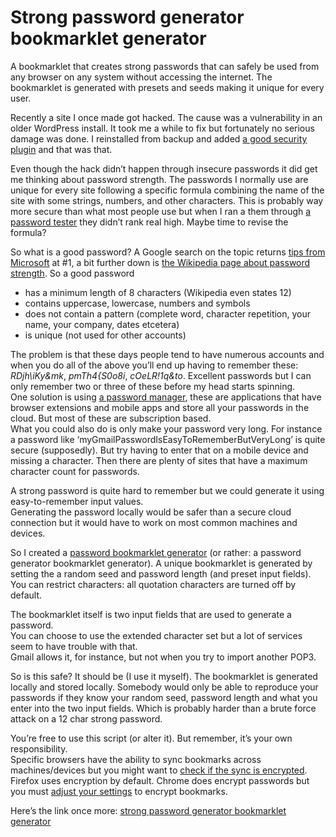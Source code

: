 <!--
  date: 2014-11-11
  modified: 2014-11-18
  slug: strong-password-generator-bookmarklet
  type: post
  categories: code, open source
  tags: bookmarklet, JavaScript, math
  description: A password generator bookmarklet safely to be used from any browser on any device. The bookmarklet is generated with seeds making it unique for every user.
-->

# Strong password generator bookmarklet generator

<p>A bookmarklet that creates strong passwords that can safely be used from any browser on any system without accessing the internet. The bookmarklet is generated with presets and seeds making it unique for every user.</p>
<p><!--more--></p>
<p>Recently a site I once made got hacked. The cause was a vulnerability in an older WordPress install. It took me a while to fix but fortunately no serious damage was done. I reinstalled from backup and added <a href="https://wordpress.org/plugins/better-wp-security/" title="iThemes Security" target="_blank">a good security plugin</a> and that was that.</p>
<p>Even though the hack didn&#8217;t happen through insecure passwords it did get me thinking about password strength. The passwords I normally use are unique for every site following a specific formula combining the name of the site with some strings, numbers, and other characters. This is probably way more secure than what most people use but when I ran a them through <a href="http://www.passwordmeter.com/" title="Password meter" target="_blank">a password tester</a> they didn&#8217;t rank real high. Maybe time to revise the formula?</p>
<p>So what is a good password? A Google search on the topic returns <a href="http://windows.microsoft.com/en-us/windows-vista/tips-for-creating-a-strong-password" target="_blank">tips from Microsoft</a> at #1, a bit further down is <a href="http://en.wikipedia.org/wiki/Password_strength#Common_guidelines" title="guidelines" target="_blank">the Wikipedia page about password strength</a>. So a good password </p>
<ul>
<li>has a minimum length of 8 characters (Wikipedia even states 12)</li>
<li>contains uppercase, lowercase, numbers and symbols</li>
<li>does not contain a pattern (complete word, character repetition, your name, your company, dates etcetera)</li>
<li>is unique (not used for other accounts)</li>
</ul>
<p>The problem is that these days people tend to have numerous accounts and when you do all of the above you&#8217;ll end up having to remember these: <em>RDjh\iKy&#038;mk</em>, <em>pmTh4{S0o8i</em>, <em>cOeLR!1q&#038;to</em>. Excellent passwords but I can only remember two or three of these before my head starts spinning.<br />
One solution is using <a href="http://lastpass.com" target="_blank">a password manager</a>, these are applications that have browser extensions and mobile apps and store all your passwords in the cloud. But most of these are subscription based.<br />
What you could also do is only make your password very long. For instance a password like &#8216;myGmailPasswordIsEasyToRememberButVeryLong&#8217; is quite secure (supposedly). But try having to enter that on a mobile device and missing a character. Then there are plenty of sites that have a maximum character count for passwords.</p>
<p>A strong password is quite hard to remember but we could generate it using easy-to-remember input values.<br />
Generating the password locally would be safer than a secure cloud connection but it would have to work on most common machines and devices.</p>
<p>So I created a <a href="http://sjeiti.github.io/Strong-password-generator-bookmarklet-generator/">password bookmarklet generator</a> (or rather: a password generator bookmarklet generator). A unique bookmarklet is generated by setting the a random seed and password length (and preset input fields).<br />
You can restrict characters: all quotation characters are turned off by default.</p>
<p>The bookmarklet itself is two input fields that are used to generate a password.<br />
You can choose to use the extended character set but a lot of services seem to have trouble with that.<br />
Gmail allows it, for instance, but not when you try to import another POP3.</p>
<p>So is this safe? It should be (I use it myself). The bookmarklet is generated locally and stored locally. Somebody would only be able to reproduce your passwords if they know your random seed, password length and what you enter into the two input fields. Which is probably harder than a brute force attack on a 12 char strong password.</p>
<p>You&#8217;re free to use this script (or alter it). But remember, it&#8217;s your own responsibility.<br />
Specific browsers have the ability to sync bookmarks across machines/devices but you might want to <a href="http://gregoryszorc.com/blog/category/security/" target="_blank">check if the sync is encrypted</a>. Firefox uses encryption by default. Chrome does encrypt passwords but you must <a href="https://support.google.com/chrome/answer/1181035?hl=en" title="Chrome encrypted sync" target="_blank">adjust your settings</a> to encrypt bookmarks.</p>
<p>Here&#8217;s the link once more: <a href="http://sjeiti.github.io/Strong-password-generator-bookmarklet-generator/">strong password generator bookmarklet generator</a></p>
